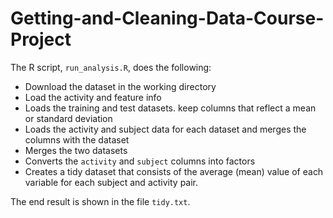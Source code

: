 # Getting-and-Cleaning-Data-Course-Project



The R script, `run_analysis.R`, does the following:

- Download the dataset in the working directory
- Load the activity and feature info
- Loads the training and test datasets. keep columns that
   reflect a mean or standard deviation
- Loads the activity and subject data for each dataset and merges the
   columns with the dataset
- Merges the two datasets
- Converts the `activity` and `subject` columns into factors
- Creates a tidy dataset that consists of the average (mean) value of each
   variable for each subject and activity pair.

The end result is shown in the file `tidy.txt`.
